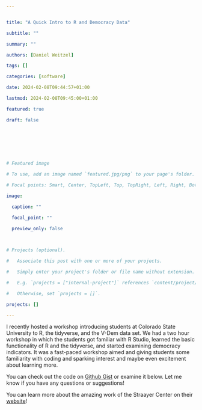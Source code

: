 ```yaml
--- 


title: "A Quick Intro to R and Democracy Data" 

subtitle: "" 

summary: "" 

authors: [Daniel Weitzel] 

tags: [] 

categories: [software] 

date: 2024-02-08T09:44:57+01:00 

lastmod: 2024-02-08T09:45:00+01:00 

featured: true 

draft: false 

  

  

  

# Featured image 

# To use, add an image named `featured.jpg/png` to your page's folder. 

# Focal points: Smart, Center, TopLeft, Top, TopRight, Left, Right, BottomLeft, Bottom, BottomRight. 

image: 

  caption: "" 

  focal_point: "" 

  preview_only: false 

  

# Projects (optional). 

#   Associate this post with one or more of your projects. 

#   Simply enter your project's folder or file name without extension. 

#   E.g. `projects = ["internal-project"]` references `content/project/deep-learning/index.md`. 

#   Otherwise, set `projects = []`. 

projects: [] 

--- 
```


I recently hosted a workshop introducing students at Colorado State University to R, the tidyverse, and the V-Dem data set. We had a two hour workshop in which the students got familiar with R Studio, learned the basic functionality of R and the tidyverse, and started examining democracy indicators. It was a fast-paced workshop aimed and giving students some familiarity with coding and sparking interest and maybe even excitement about learning more. 

You can check out the code on [Github Gist](https://gist.github.com/danweitzel/bffe0c26b49e82cc7f9773696aae625c) or examine it below. Let me know if you have any questions or suggestions!

You can learn more about the amazing work of the Straayer Center on their [website](https://polisci.colostate.edu/straayer-center-for-public-service-leadership/)!

<script src="https://gist.github.com/danweitzel/bffe0c26b49e82cc7f9773696aae625c.js"></script>
  
